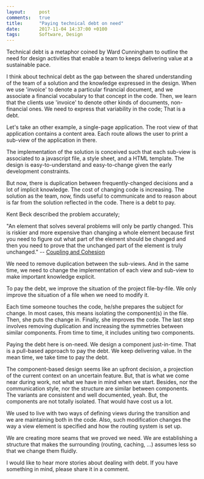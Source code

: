 ```yaml
---
layout:     post
comments:   true
title:      "Paying technical debt on need"
date:       2017-11-04 14:37:00 +0100
tags:       Software, Design
---
```


Technical debt is a metaphor coined by Ward Cunningham to outline the need for design
activities that enable a team to keeps delivering value at a sustainable pace.

I think about technical debt as the gap between the shared understanding of the team of
a solution and the knowledge expressed in the design.
When we use 'invoice' to denote a particular financial document,
and we associate a financial vocabulary to that concept in the code.
Then, we learn that the clients use 'invoice' to denote other kinds of documents,
non-financial ones.
We need to express that variability in the code; That is a debt.

Let's take an other example, a single-page application.
The root view of that application contains a content area.
Each route allows the user to print a sub-view of the application in there.

The implementation of the solution is conceived such that each sub-view is associated to a
javascript file, a style sheet, and a HTML template.
The design is easy-to-understand and easy-to-change given the early development constraints.

But now, there is duplication between frequently-changed decisions and a lot of implicit
knowledge.
The cost of changing code is increasing.
The solution as the team, now, finds useful to communicate and to reason about
is far from the solution reflected in the code.
There is a debt to pay.

Kent Beck described the problem accurately;

"An element that solves several problems will only be partly changed.
This is riskier and more expensive than changing a whole element because first you need
to figure out what part of the element should be changed and then you need to prove that
the unchanged part of the element is truly unchanged."
-- [Coupling and Cohesion](https://web.archive.org/web/20090411030053/http://threeriversinstitute.org/blog?p=104)

We need to remove duplication between the sub-views.
And in the same time, we need to change the implementation of each view and sub-view
to make important knowledge explicit.

To pay the debt, we improve the situation of the project file-by-file.
We only improve the situation of a file when we need to modify it.

Each time someone touches the code, he/she prepares the subject for change.
In most cases, this means isolating the component(s) in the file.
Then, she puts the change in.
Finally, she improves the code.
The last step involves removing duplication and increasing the symmetries between
similar components.
From time to time, it includes uniting two components.

Paying the debt here is on-need. We design a component just-in-time.
That is a pull-based approach to pay the debt. We keep delivering value.
In the mean time, we take time to pay the debt.

The component-based design seems like an upfront decision, a projection of the current context
on an uncertain feature.
But, that is what we come near during work, not what we have in mind when we start.
Besides, nor the communication style, nor the structure are similar between components.
The variants are consistent and well documented, yeah.
But, the components are not totally isolated.
That would have cost us a lot.

We used to live with two ways of defining views during the transition and we are maintaining
both in the code.
Also, such modification changes the way a view element is specified and how the routing system
is set up.

We are creating more seams that we proved we need. 
We are establishing a structure that makes the surrounding (routing, caching, ...) assumes less
so that we change them fluidly.

I would like to hear more stories about dealing with debt.
If you have something in mind, please share it in a comment.
